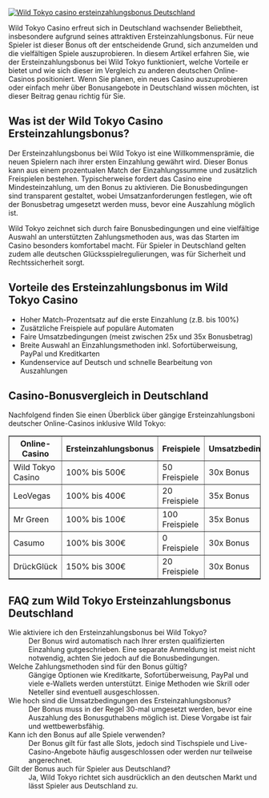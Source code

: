 [![Wild Tokyo casino ersteinzahlungsbonus Deutschland](https://123-caf.pages.dev/gitsignup.png)](https://vrmoo.ru/Bt82HjjY)

<div>   <p>Wild Tokyo Casino erfreut sich in Deutschland wachsender Beliebtheit, insbesondere aufgrund seines attraktiven Ersteinzahlungsbonus. Für neue Spieler ist dieser Bonus oft der entscheidende Grund, sich anzumelden und die vielfältigen Spiele auszuprobieren. In diesem Artikel erfahren Sie, wie der Ersteinzahlungsbonus bei Wild Tokyo funktioniert, welche Vorteile er bietet und wie sich dieser im Vergleich zu anderen deutschen Online-Casinos positioniert. Wenn Sie planen, ein neues Casino auszuprobieren oder einfach mehr über Bonusangebote in Deutschland wissen möchten, ist dieser Beitrag genau richtig für Sie.</p>    <h2>Was ist der Wild Tokyo Casino Ersteinzahlungsbonus?</h2>   <p>Der Ersteinzahlungsbonus bei Wild Tokyo ist eine Willkommensprämie, die neuen Spielern nach ihrer ersten Einzahlung gewährt wird. Dieser Bonus kann aus einem prozentualen Match der Einzahlungssumme und zusätzlich Freispielen bestehen. Typischerweise fordert das Casino eine Mindesteinzahlung, um den Bonus zu aktivieren. Die Bonusbedingungen sind transparent gestaltet, wobei Umsatzanforderungen festlegen, wie oft der Bonusbetrag umgesetzt werden muss, bevor eine Auszahlung möglich ist.</p>   <p>Wild Tokyo zeichnet sich durch faire Bonusbedingungen und eine vielfältige Auswahl an unterstützten Zahlungsmethoden aus, was das Starten im Casino besonders komfortabel macht. Für Spieler in Deutschland gelten zudem alle deutschen Glücksspielregulierungen, was für Sicherheit und Rechtssicherheit sorgt.</p>    <h2>Vorteile des Ersteinzahlungsbonus im Wild Tokyo Casino</h2>   <ul>   <li>Hoher Match-Prozentsatz auf die erste Einzahlung (z.B. bis 100%)</li>   <li>Zusätzliche Freispiele auf populäre Automaten</li>   <li>Faire Umsatzbedingungen (meist zwischen 25x und 35x Bonusbetrag)</li>   <li>Breite Auswahl an Einzahlungsmethoden inkl. Sofortüberweisung, PayPal und Kreditkarten</li>   <li>Kundenservice auf Deutsch und schnelle Bearbeitung von Auszahlungen</li>   </ul>    <h2>Casino-Bonusvergleich in Deutschland</h2>   <p>Nachfolgend finden Sie einen Überblick über gängige Ersteinzahlungsboni deutscher Online-Casinos inklusive Wild Tokyo:</p>    <table border="1" cellpadding="8" cellspacing="0">   <thead>   <tr>   <th>Online-Casino</th>   <th>Ersteinzahlungsbonus</th>   <th>Freispiele</th>   <th>Umsatzbedingungen</th>   </tr>   </thead>   <tbody>   <tr>   <td>Wild Tokyo Casino</td>   <td>100% bis 500€</td>   <td>50 Freispiele</td>   <td>30x Bonus</td>   </tr>   <tr>   <td>LeoVegas</td>   <td>100% bis 400€</td>   <td>20 Freispiele</td>   <td>35x Bonus</td>   </tr>   <tr>   <td>Mr Green</td>   <td>100% bis 100€</td>   <td>100 Freispiele</td>   <td>35x Bonus</td>   </tr>   <tr>   <td>Casumo</td>   <td>100% bis 300€</td>   <td>0 Freispiele</td>   <td>30x Bonus</td>   </tr>   <tr>   <td>DrückGlück</td>   <td>150% bis 300€</td>   <td>20 Freispiele</td>   <td>30x Bonus</td>   </tr>   </tbody>   </table>    <h2>FAQ zum Wild Tokyo Ersteinzahlungsbonus Deutschland</h2>   <dl>   <dt>Wie aktiviere ich den Ersteinzahlungsbonus bei Wild Tokyo?</dt>   <dd>Der Bonus wird automatisch nach Ihrer ersten qualifizierten Einzahlung gutgeschrieben. Eine separate Anmeldung ist meist nicht notwendig, achten Sie jedoch auf die Bonusbedingungen.</dd>    <dt>Welche Zahlungsmethoden sind für den Bonus gültig?</dt>   <dd>Gängige Optionen wie Kreditkarte, Sofortüberweisung, PayPal und viele e-Wallets werden unterstützt. Einige Methoden wie Skrill oder Neteller sind eventuell ausgeschlossen.</dd>    <dt>Wie hoch sind die Umsatzbedingungen des Ersteinzahlungsbonus?</dt>   <dd>Der Bonus muss in der Regel 30-mal umgesetzt werden, bevor eine Auszahlung des Bonusguthabens möglich ist. Diese Vorgabe ist fair und wettbewerbsfähig.</dd>    <dt>Kann ich den Bonus auf alle Spiele verwenden?</dt>   <dd>Der Bonus gilt für fast alle Slots, jedoch sind Tischspiele und Live-Casino-Angebote häufig ausgeschlossen oder werden nur teilweise angerechnet.</dd>    <dt>Gilt der Bonus auch für Spieler aus Deutschland?</dt>   <dd>Ja, Wild Tokyo richtet sich ausdrücklich an den deutschen Markt und lässt Spieler aus Deutschland zu.</dd>   </dl>   </div>